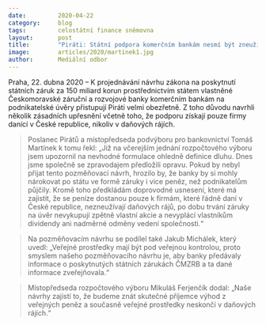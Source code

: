 ```yaml
---
date:         2020-04-22
category:     blog
tags:         celostátní finance sněmovna
layout:       post
title:        "Piráti: Státní podpora komerčním bankám nesmí být zneužita"
image:        articles/2020/martinek1.jpg
author:       Mediální odbor
--- 
```



Praha, 22. dubna 2020 – K projednávání návrhu zákona na poskytnutí státních záruk za 150 miliard korun prostřednictvím státem vlastněné Českomoravské záruční a rozvojové banky komerčním bankám na podnikatelské úvěry přistupují Piráti velmi obezřetně. Z toho důvodu navrhli několik zásadních upřesnění včetně toho, že podporu získají pouze firmy danící v České republice, nikoliv v daňových rájích.
 
> Poslanec Pirátů a místopředseda podvýboru pro bankovnictví Tomáš Martínek k tomu řekl: „Již na včerejším jednání rozpočtového výboru jsem upozornil na nevhodné formulace ohledně definice dluhu. Dnes jsme společně se zpravodajem předložili opravu. Pokud by nebyl přijat tento pozměňovací návrh, hrozilo by, že banky by si mohly nárokovat po státu ve formě záruky i více peněz, než podnikatelům půjčily. Kromě toho předkládám doprovodné usnesení, které má zajistit, že se peníze dostanou pouze k firmám, které řádně daní v České republice, nezneužívají daňových rájů, po dobu trvání záruky na úvěr nevykupují zpětně vlastní akcie a nevyplácí vlastníkům dividendy ani nadměrné odměny vedení společnosti.“

> Na pozměňovacím návrhu se podílel také Jakub Michálek, který uvedl: „Veřejné prostředky mají být pod veřejnou kontrolou, proto smyslem našeho pozměňovacího návrhu je, aby banky předávaly informace o poskytnutých státních zárukách ČMZRB a ta dané informace zveřejňovala.“
 
> Místopředseda rozpočtového výboru Mikuláš Ferjenčík dodal: „Naše návrhy zajistí to, že budeme znát skutečné příjemce výhod z veřejných peněz a současně veřejné prostředky neskončí v daňových rájích.“

